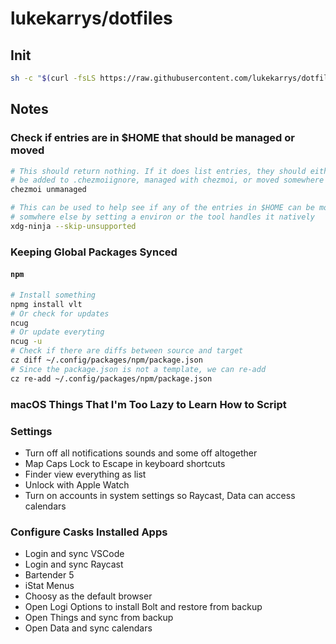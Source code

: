 # lukekarrys/dotfiles

## Init

```sh
sh -c "$(curl -fsLS https://raw.githubusercontent.com/lukekarrys/dotfiles/main/init.sh)"
```

## Notes

### Check if entries are in $HOME that should be managed or moved

```sh
# This should return nothing. If it does list entries, they should either
# be added to .chezmoiignore, managed with chezmoi, or moved somewhere else.
chezmoi unmanaged

# This can be used to help see if any of the entries in $HOME can be moved
# somwhere else by setting a environ or the tool handles it natively
xdg-ninja --skip-unsupported 
```

### Keeping Global Packages Synced

#### `npm`

```sh
# Install something
npmg install vlt
# Or check for updates
ncug
# Or update everyting
ncug -u
# Check if there are diffs between source and target
cz diff ~/.config/packages/npm/package.json
# Since the package.json is not a template, we can re-add
cz re-add ~/.config/packages/npm/package.json
```

### macOS Things That I'm Too Lazy to Learn How to Script

### Settings

- Turn off all notifications sounds and some off altogether
- Map Caps Lock to Escape in keyboard shortcuts
- Finder view everything as list
- Unlock with Apple Watch
- Turn on accounts in system settings so Raycast, Data can access calendars

### Configure Casks Installed Apps

- Login and sync VSCode
- Login and sync Raycast
- Bartender 5
- iStat Menus
- Choosy as the default browser
- Open Logi Options to install Bolt and restore from backup
- Open Things and sync from backup
- Open Data and sync calendars
